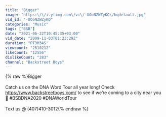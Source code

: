 ```yaml
---
title: "Bigger"
image: "https:\/\/i.ytimg.com\/vi\/-UOoNZWZyKQ\/hqdefault.jpg"
vid_id: "-UOoNZWZyKQ"
categories: "Music"
tags: ["BSB"]
date: "2021-06-22T10:45:35+03:00"
vid_date: "2009-11-03T01:23:29Z"
duration: "PT3M34S"
viewcount: "2810212"
likeCount: "12556"
dislikeCount: "283"
channel: "Backstreet Boys"
---
```

{% raw %}Bigger<br /><br />Catch us on the DNA Word Tour all year long! Check <a rel="nofollow" target="blank" href="https://www.backstreetboys.com/">https://www.backstreetboys.com/</a> to see if we’re coming to a city near you 🖤 #BSBDNA2020 #DNAWorldTour<br /><br />Text us @ (407)410-3012{% endraw %}
